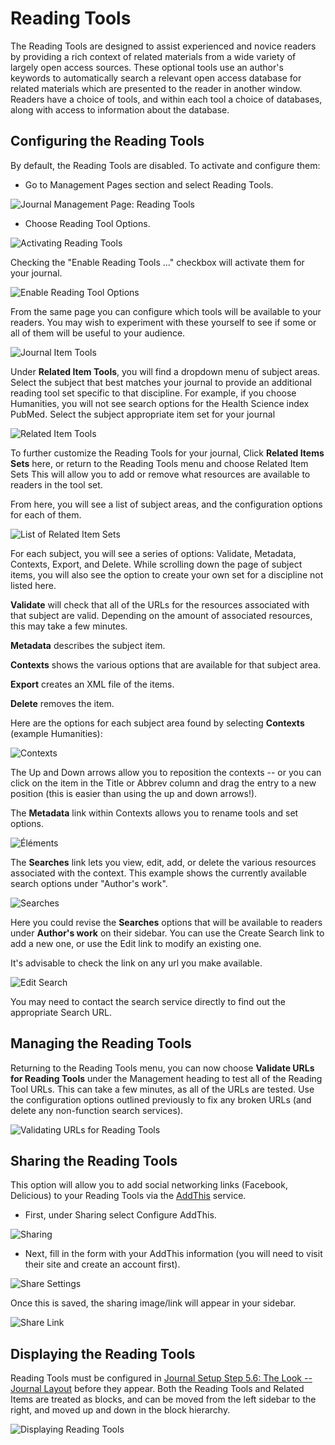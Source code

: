 # Reading Tools

The Reading Tools are designed to assist experienced and novice readers by providing a rich context of related materials from a wide variety of largely open access sources. These optional tools use an author's keywords to automatically search a relevant open access database for related materials which are presented to the reader in another window. Readers have a choice of tools, and within each tool a choice of databases, along with access to information about the database.

## Configuring the Reading Tools

By default, the Reading Tools are disabled. To activate and configure them:

* Go to Management Pages section and select Reading Tools.

![Journal Management Page: Reading Tools](images/chapter5/jm_reading_tools.png)

* Choose Reading Tool Options.

![Activating Reading Tools](images/chapter5/rt_config.png)

Checking the "Enable Reading Tools ..." checkbox will activate them for your journal.

![Enable Reading Tool Options](images/chapter5/rt_options.png)

From the same page you can configure which tools will be available to your readers. You may wish to experiment with these yourself to see if some or all of them will be useful to your audience.

![Journal Item Tools](images/chapter5/rt_journal_items.png)

Under **Related Item Tools**, you will find a dropdown menu of subject areas. Select the subject that best matches your journal to provide an additional reading tool set specific to that discipline. For example, if you choose Humanities, you will not see search options for the Health Science index PubMed. Select the subject appropriate item set for your journal

![Related Item Tools](images/chapter5/rt_related_items.png)

To further customize the Reading Tools for your journal, Click **Related Items Sets** here, or return to the Reading Tools menu and choose Related Item Sets This will allow you to add or remove what resources are available to readers in the tool set.

From here, you will see a list of subject areas, and the configuration options for each of them.

![List of Related Item Sets](images/chapter5/rt_related_sets.png)

For each subject, you will see a series of options: Validate, Metadata, Contexts, Export, and Delete. While scrolling down the page of subject items, you will also see the option to create your own set for a discipline not listed here.

**Validate** will check that all of the URLs for the resources associated with that subject are valid. Depending on the amount of associated resources, this may take a few minutes.

**Metadata** describes the subject item.

**Contexts** shows the various options that are available for that subject area.

**Export** creates an XML file of the items.

**Delete** removes the item.

Here are the options for each subject area found by selecting **Contexts** (example Humanities):

![Contexts](images/chapter5/rt_contexts.png)

The Up and Down arrows allow you to reposition the contexts -- or you can click on the item in the Title or Abbrev column and drag the entry to a new position (this is easier than using the up and down arrows!).

The **Metadata** link within Contexts allows you to rename tools and set options.

![Éléments](images/chapter5/rt_metadata.png)

The **Searches** link lets you view, edit, add, or delete the various resources associated with the context. This example shows the currently available search options under "Author's work".

![Searches](images/chapter5/rt_searches.png)

Here you could revise the **Searches** options that will be available to readers under **Author's work** on their sidebar. You can use the Create Search link to add a new one, or use the Edit link to modify an existing one.

It's advisable to check the link on any url you make available.

![Edit Search](images/chapter5/rt_edit_searches.png)

You may need to contact the search service directly to find out the appropriate Search URL.

## Managing the Reading Tools

Returning to the Reading Tools menu, you can now choose **Validate URLs for Reading Tools** under the Management heading to test all of the Reading Tool URLs. This can take a few minutes, as all of the URLs are tested. Use the configuration options outlined previously to fix any broken URLs (and delete any non-function search services).

![Validating URLs for Reading Tools](images/chapter5/rt_validate_urls.png)

## Sharing the Reading Tools

This option will allow you to add social networking links (Facebook, Delicious) to your Reading Tools via the [AddThis](http://addthis.com) service.

* First, under Sharing select Configure AddThis.

![Sharing](images/chapter5/rt_sharing.png)

* Next, fill in the form with your AddThis information (you will need to visit their site and create an account first).

![Share Settings](images/chapter5/rt_share_settings.png)

Once this is saved, the sharing image/link will appear in your sidebar.

![Share Link](images/chapter5/share.png)

## Displaying the Reading Tools

Reading Tools must be configured in [Journal Setup Step 5.6: The Look -- Journal Layout](https://docs.pkp.sfu.ca/learning-ojs-2/en/step_five_the_look) before they appear. Both the Reading Tools and Related Items are treated as blocks, and can be moved from the left sidebar to the right, and moved up and down in the block hierarchy.

![Displaying Reading Tools](images/chapter5/rt_display.png)
